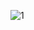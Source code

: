 ![1](https://user-images.githubusercontent.com/82725681/201935087-bdd9a072-8651-49a3-88bd-edf04c36e058.png)
